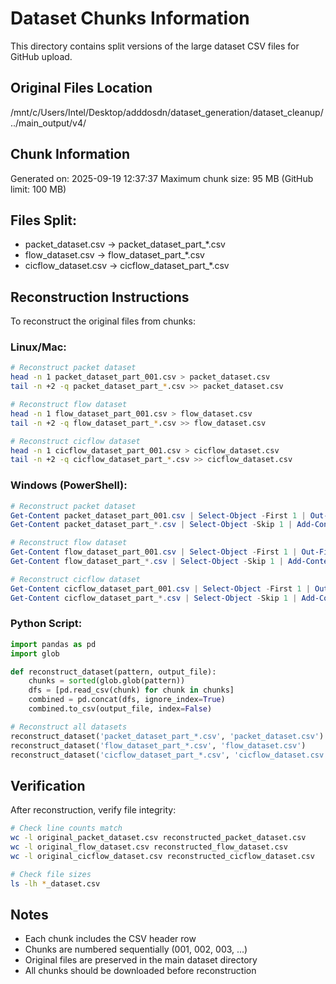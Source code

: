 # Dataset Chunks Information

This directory contains split versions of the large dataset CSV files for GitHub upload.

## Original Files Location
/mnt/c/Users/Intel/Desktop/adddosdn/dataset_generation/dataset_cleanup/../main_output/v4/

## Chunk Information
Generated on: 2025-09-19 12:37:37
Maximum chunk size: 95 MB (GitHub limit: 100 MB)

## Files Split:
- packet_dataset.csv → packet_dataset_part_*.csv
- flow_dataset.csv → flow_dataset_part_*.csv
- cicflow_dataset.csv → cicflow_dataset_part_*.csv

## Reconstruction Instructions

To reconstruct the original files from chunks:

### Linux/Mac:
```bash
# Reconstruct packet dataset
head -n 1 packet_dataset_part_001.csv > packet_dataset.csv
tail -n +2 -q packet_dataset_part_*.csv >> packet_dataset.csv

# Reconstruct flow dataset
head -n 1 flow_dataset_part_001.csv > flow_dataset.csv
tail -n +2 -q flow_dataset_part_*.csv >> flow_dataset.csv

# Reconstruct cicflow dataset
head -n 1 cicflow_dataset_part_001.csv > cicflow_dataset.csv
tail -n +2 -q cicflow_dataset_part_*.csv >> cicflow_dataset.csv
```

### Windows (PowerShell):
```powershell
# Reconstruct packet dataset
Get-Content packet_dataset_part_001.csv | Select-Object -First 1 | Out-File packet_dataset.csv
Get-Content packet_dataset_part_*.csv | Select-Object -Skip 1 | Add-Content packet_dataset.csv

# Reconstruct flow dataset
Get-Content flow_dataset_part_001.csv | Select-Object -First 1 | Out-File flow_dataset.csv
Get-Content flow_dataset_part_*.csv | Select-Object -Skip 1 | Add-Content flow_dataset.csv

# Reconstruct cicflow dataset
Get-Content cicflow_dataset_part_001.csv | Select-Object -First 1 | Out-File cicflow_dataset.csv
Get-Content cicflow_dataset_part_*.csv | Select-Object -Skip 1 | Add-Content cicflow_dataset.csv
```

### Python Script:
```python
import pandas as pd
import glob

def reconstruct_dataset(pattern, output_file):
    chunks = sorted(glob.glob(pattern))
    dfs = [pd.read_csv(chunk) for chunk in chunks]
    combined = pd.concat(dfs, ignore_index=True)
    combined.to_csv(output_file, index=False)

# Reconstruct all datasets
reconstruct_dataset('packet_dataset_part_*.csv', 'packet_dataset.csv')
reconstruct_dataset('flow_dataset_part_*.csv', 'flow_dataset.csv')
reconstruct_dataset('cicflow_dataset_part_*.csv', 'cicflow_dataset.csv')
```

## Verification

After reconstruction, verify file integrity:
```bash
# Check line counts match
wc -l original_packet_dataset.csv reconstructed_packet_dataset.csv
wc -l original_flow_dataset.csv reconstructed_flow_dataset.csv
wc -l original_cicflow_dataset.csv reconstructed_cicflow_dataset.csv

# Check file sizes
ls -lh *_dataset.csv
```

## Notes
- Each chunk includes the CSV header row
- Chunks are numbered sequentially (001, 002, 003, ...)
- Original files are preserved in the main dataset directory
- All chunks should be downloaded before reconstruction
